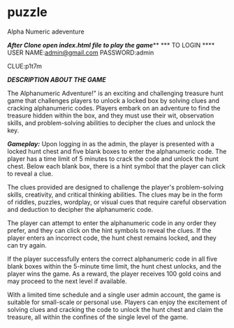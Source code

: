 # puzzle
Alpha Numeric adeventure

***After Clone open index.html file to play the game*****
*** TO LOGIN ****
USER NAME:admin@gmail.com
PASSWORD:admin

CLUE:p1t7m


***DESCRIPTION ABOUT THE GAME***

The Alphanumeric Adventure!" is an exciting and challenging treasure hunt game that challenges players to unlock a locked box by solving clues and cracking alphanumeric codes. Players embark on an adventure to find the treasure hidden within the box, and they must use their wit, observation skills, and problem-solving abilities to decipher the clues and unlock the key.
  
***Gameplay:***
Upon logging in as the admin, the player is presented with a locked hunt chest and five blank boxes to enter the alphanumeric code. The player has a time limit of 5 minutes to crack the code and unlock the hunt chest. Below each blank box, there is a hint symbol that the player can click to reveal a clue.

The clues provided are designed to challenge the player's problem-solving skills, creativity, and critical thinking abilities. The clues may be in the form of riddles, puzzles, wordplay, or visual cues that require careful observation and deduction to decipher the alphanumeric code.

The player can attempt to enter the alphanumeric code in any order they prefer, and they can click on the hint symbols to reveal the clues. If the player enters an incorrect code, the hunt chest remains locked, and they can try again.

If the player successfully enters the correct alphanumeric code in all five blank boxes within the 5-minute time limit, the hunt chest unlocks, and the player wins the game. As a reward, the player receives 100 gold coins and may proceed to the next level if available.
  
  With a limited time schedule and a single user admin account, the game is suitable for small-scale or personal use. Players can enjoy the excitement of solving clues and cracking the code to unlock the hunt chest and claim the treasure, all within the confines of the single level of the game.
  
  
